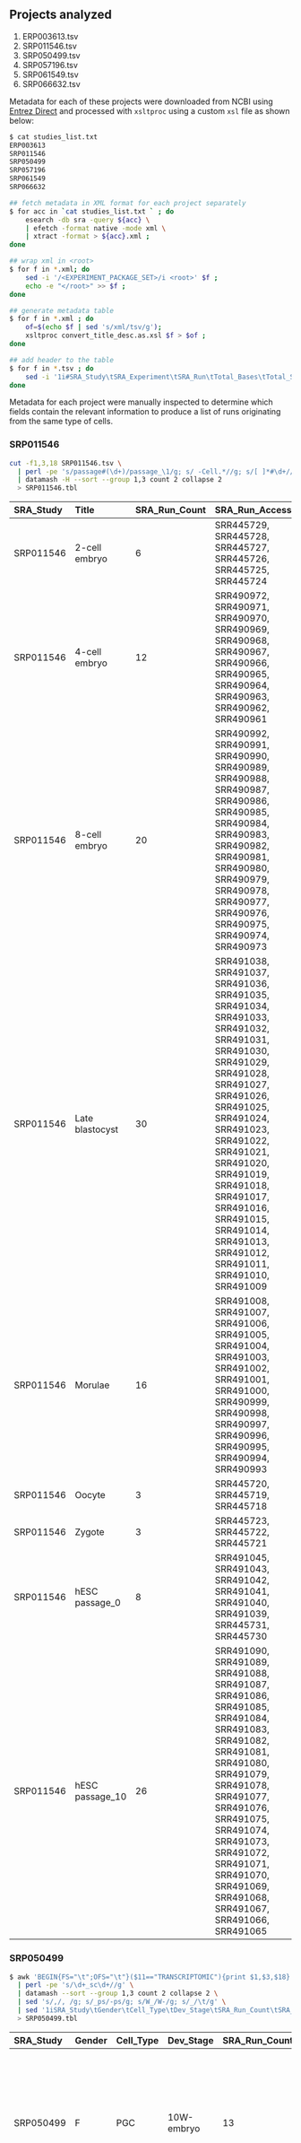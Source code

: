 ## Projects analyzed
1. ERP003613.tsv
2. SRP011546.tsv
3. SRP050499.tsv
4. SRP057196.tsv
5. SRP061549.tsv
6. SRP066632.tsv

Metadata for each of these projects were downloaded from NCBI using [Entrez Direct](http://bit.ly/entrez-direct) and processed with `xsltproc` using a custom `xsl` file as shown below:
```bash
$ cat studies_list.txt
ERP003613
SRP011546
SRP050499
SRP057196
SRP061549
SRP066632

## fetch metadata in XML format for each project separately
$ for acc in `cat studies_list.txt ` ; do
    esearch -db sra -query ${acc} \
    | efetch -format native -mode xml \
    | xtract -format > ${acc}.xml ;
done

## wrap xml in <root>
$ for f in *.xml; do
    sed -i '/<EXPERIMENT_PACKAGE_SET>/i <root>' $f ;
    echo -e "</root>" >> $f ;
done

## generate metadata table
$ for f in *.xml ; do
    of=$(echo $f | sed 's/xml/tsv/g');
    xsltproc convert_title_desc.as.xsl $f > $of ;
done

## add header to the table
$ for f in *.tsv ; do
    sed -i '1i#SRA_Study\tSRA_Experiment\tSRA_Run\tTotal_Bases\tTotal_Spots\tSRA_Sample\tBiosample_Acc\tdbGaP_Acc\tLibrary_Layout\tPlatform\tLibrary_Source\tSample_Attribs\tTissue_Source\tSource_CellLine\tDevelopmental_Stage\tAnonymized_Name\tCommon_Name\tTitle\tLibrary_Construction_Protocol\tStudy_Title\tStrain\tDevelopmental_Stage\tDisease_Status\tCell_Type\tGEO_Identifer\tSomething_else' $f ;
done
```
Metadata for each project were manually inspected to determine which fields contain the relevant information to produce a list of runs originating from the same type of cells.
### SRP011546
```bash
cut -f1,3,18 SRP011546.tsv \
  | perl -pe 's/passage#(\d+)/passage_\1/g; s/ -Cell.*//g; s/[ ]*#\d+//g' \
  | datamash -H --sort --group 1,3 count 2 collapse 2
  > SRP011546.tbl
```
SRA_Study|Title |SRA_Run_Count|SRA_Run_Accessions
:------------------|:--------------|:-------------|:---------------------------------------------------------------------------------------------------------------------------------------------------------------------------------------------------------------------------------------------------------------------------------------------------------------------------------------
SRP011546          |2-cell embryo  |6             |SRR445729, SRR445728, SRR445727, SRR445726, SRR445725, SRR445724
SRP011546          |4-cell embryo  |12            |SRR490972, SRR490971, SRR490970, SRR490969, SRR490968, SRR490967, SRR490966, SRR490965, SRR490964, SRR490963, SRR490962, SRR490961
SRP011546          |8-cell embryo  |20            |SRR490992, SRR490991, SRR490990, SRR490989, SRR490988, SRR490987, SRR490986, SRR490985, SRR490984, SRR490983, SRR490982, SRR490981, SRR490980, SRR490979, SRR490978, SRR490977, SRR490976, SRR490975, SRR490974, SRR490973
SRP011546          |Late blastocyst|30            |SRR491038, SRR491037, SRR491036, SRR491035, SRR491034, SRR491033, SRR491032, SRR491031, SRR491030, SRR491029, SRR491028, SRR491027, SRR491026, SRR491025, SRR491024, SRR491023, SRR491022, SRR491021, SRR491020, SRR491019, SRR491018, SRR491017, SRR491016, SRR491015, SRR491014, SRR491013, SRR491012, SRR491011, SRR491010, SRR491009
SRP011546          |Morulae        |16            |SRR491008, SRR491007, SRR491006, SRR491005, SRR491004, SRR491003, SRR491002, SRR491001, SRR491000, SRR490999, SRR490998, SRR490997, SRR490996, SRR490995, SRR490994, SRR490993
SRP011546          |Oocyte         |3             |SRR445720, SRR445719, SRR445718
SRP011546          |Zygote         |3             |SRR445723, SRR445722, SRR445721
SRP011546          |hESC passage_0 |8             |SRR491045, SRR491043, SRR491042, SRR491041, SRR491040, SRR491039, SRR445731, SRR445730
SRP011546          |hESC passage_10|26            |SRR491090, SRR491089, SRR491088, SRR491087, SRR491086, SRR491085, SRR491084, SRR491083, SRR491082, SRR491081, SRR491080, SRR491079, SRR491078, SRR491077, SRR491076, SRR491075, SRR491074, SRR491073, SRR491072, SRR491071, SRR491070, SRR491069, SRR491068, SRR491067, SRR491066, SRR491065

### SRP050499
```bash
$ awk 'BEGIN{FS="\t";OFS="\t"}($11=="TRANSCRIPTOMIC"){print $1,$3,$18}' SRP050499.tsv \
  | perl -pe 's/\d+_sc\d+//g' \
  | datamash --sort --group 1,3 count 2 collapse 2 \
  | sed 's/,/, /g; s/_ps/-ps/g; s/W_/W-/g; s/_/\t/g' \
  | sed '1iSRA_Study\tGender\tCell_Type\tDev_Stage\tSRA_Run_Count\tSRA_Run_Accs' \
  > SRP050499.tbl
```
SRA_Study|Gender|Cell_Type|Dev_Stage     |SRA_Run_Count|SRA_Run_Accs
:--------|:-----|:--------|:-------------|:------------|:---------------------------------------------------------------------------------------------------------------------------------------------------------------------------------------------------------------------------------------------------------------------------------------------------------------------------------------------------------------------------------------------------------------------------------------------------------------------------------------------------------------------------------------------------------------------------------------------------------------------------------------------------------------------------------------------------------
SRP050499|F     |PGC      |10W-embryo    |13           |SRR2013633, SRR2013632, SRR2013631, SRR2013630, SRR2013629, SRR2013628, SRR2013627, SRR2013626, SRR2013625, SRR2013624, SRR2013623, SRR2013622, SRR2013621
SRP050499|F     |PGC      |11W-embryo    |10           |SRR2013643, SRR2013642, SRR2013641, SRR2013640, SRR2013639, SRR2013638, SRR2013637, SRR2013636, SRR2013635, SRR2013634
SRP050499|F     |PGC      |17W-embryo    |31           |SRR2013674, SRR2013673, SRR2013672, SRR2013671, SRR2013670, SRR2013669, SRR2013668, SRR2013667, SRR2013666, SRR2013665, SRR2013664, SRR2013663, SRR2013662, SRR2013661, SRR2013660, SRR2013659, SRR2013658, SRR2013657, SRR2013656, SRR2013655, SRR2013654, SRR2013653, SRR2013652, SRR2013651, SRR2013650, SRR2013649, SRR2013648, SRR2013647, SRR2013646, SRR2013645, SRR2013644
SRP050499|F     |PGC      |4W-embryo     |12           |SRR2013602, SRR2013601, SRR2013600, SRR2013599, SRR2013598, SRR2013597, SRR2013596, SRR2013595, SRR2013594, SRR2013593, SRR2013592, SRR2013591
SRP050499|F     |PGC      |8W-embryo     |18           |SRR2013620, SRR2013619, SRR2013618, SRR2013617, SRR2013616, SRR2013615, SRR2013614, SRR2013613, SRR2013612, SRR2013611, SRR2013610, SRR2013609, SRR2013608, SRR2013607, SRR2013606, SRR2013605, SRR2013604, SRR2013603
SRP050499|F     |PGC      |8W-embryo1-ps1|1            |SRR2013761
SRP050499|F     |PGC      |8W-embryo1-ps2|1            |SRR2013762
SRP050499|F     |PGC      |8W-embryo1-ps3|1            |SRR2013763
SRP050499|F     |PGC      |8W-embryo1-ps4|1            |SRR2013764
SRP050499|F     |PGC      |8W-embryo1-ps5|1            |SRR2013765
SRP050499|F     |PGC      |8W-embryo1-ps6|1            |SRR2013766
SRP050499|F     |PGC      |8W-embryo1-ps7|1            |SRR2013767
SRP050499|F     |PGC      |8W-embryo1-ps8|1            |SRR2013768
SRP050499|F     |PGC      |8W-embryo1-ps9|1            |SRR2013769
SRP050499|F     |Soma     |10W-embryo    |3            |SRR2013741, SRR2013740, SRR2013739
SRP050499|F     |Soma     |11W-embryo    |10           |SRR2013751, SRR2013750, SRR2013749, SRR2013748, SRR2013747, SRR2013746, SRR2013745, SRR2013744, SRR2013743, SRR2013742
SRP050499|F     |Soma     |17W-embryo    |9            |SRR2013760, SRR2013759, SRR2013758, SRR2013757, SRR2013756, SRR2013755, SRR2013754, SRR2013753, SRR2013752
SRP050499|F     |Soma     |4W-embryo     |6            |SRR2013728, SRR2013727, SRR2013726, SRR2013725, SRR2013724, SRR2013723
SRP050499|F     |Soma     |8W-embryo     |10           |SRR2013738, SRR2013737, SRR2013736, SRR2013735, SRR2013734, SRR2013733, SRR2013732, SRR2013731, SRR2013730, SRR2013729
SRP050499|M     |PGC      |10W-embryo    |20           |SRR2013506, SRR2013505, SRR2013504, SRR2013503, SRR2013502, SRR2013501, SRR2013500, SRR2013499, SRR2013498, SRR2013497, SRR2013496, SRR2013495, SRR2013494, SRR2013493, SRR2013492, SRR2013491, SRR2013490, SRR2013489, SRR2013488, SRR2013487
SRP050499|M     |PGC      |11W-embryo    |27           |SRR2013533, SRR2013532, SRR2013531, SRR2013530, SRR2013529, SRR2013528, SRR2013527, SRR2013526, SRR2013525, SRR2013524, SRR2013523, SRR2013522, SRR2013521, SRR2013520, SRR2013519, SRR2013518, SRR2013517, SRR2013516, SRR2013515, SRR2013514, SRR2013513, SRR2013512, SRR2013511, SRR2013510, SRR2013509, SRR2013508, SRR2013507
SRP050499|M     |PGC      |19W-embryo    |57           |SRR2013590, SRR2013589, SRR2013588, SRR2013587, SRR2013586, SRR2013585, SRR2013584, SRR2013583, SRR2013582, SRR2013581, SRR2013580, SRR2013579, SRR2013578, SRR2013577, SRR2013576, SRR2013575, SRR2013574, SRR2013573, SRR2013572, SRR2013571, SRR2013570, SRR2013569, SRR2013568, SRR2013567, SRR2013566, SRR2013565, SRR2013564, SRR2013563, SRR2013562, SRR2013561, SRR2013560, SRR2013559, SRR2013558, SRR2013557, SRR2013556, SRR2013555, SRR2013554, SRR2013553, SRR2013552, SRR2013551, SRR2013550, SRR2013549, SRR2013548, SRR2013547, SRR2013546, SRR2013545, SRR2013544, SRR2013543, SRR2013542, SRR2013541, SRR2013540, SRR2013539, SRR2013538, SRR2013537, SRR2013536, SRR2013535, SRR2013534
SRP050499|M     |PGC      |4W-embryo     |6            |SRR2013447, SRR2013446, SRR2013445, SRR2013444, SRR2013443, SRR2013442
SRP050499|M     |PGC      |7W-embryo     |39           |SRR2013486, SRR2013485, SRR2013484, SRR2013483, SRR2013482, SRR2013481, SRR2013480, SRR2013479, SRR2013478, SRR2013477, SRR2013476, SRR2013475, SRR2013474, SRR2013473, SRR2013472, SRR2013471, SRR2013470, SRR2013469, SRR2013468, SRR2013467, SRR2013466, SRR2013465, SRR2013464, SRR2013463, SRR2013462, SRR2013461, SRR2013460, SRR2013459, SRR2013458, SRR2013457, SRR2013456, SRR2013455, SRR2013454, SRR2013453, SRR2013452, SRR2013451, SRR2013450, SRR2013449, SRR2013448
SRP050499|M     |Soma     |10W-embryo    |11           |SRR2013711, SRR2013710, SRR2013709, SRR2013708, SRR2013707, SRR2013706, SRR2013705, SRR2013704, SRR2013703, SRR2013702, SRR2013701
SRP050499|M     |Soma     |11W-embryo    |8            |SRR2013719, SRR2013718, SRR2013717, SRR2013716, SRR2013715, SRR2013714, SRR2013713, SRR2013712
SRP050499|M     |Soma     |19W-embryo    |3            |SRR2013722, SRR2013721, SRR2013720
SRP050499|M     |Soma     |7W-embryo     |26           |SRR2013700, SRR2013699, SRR2013698, SRR2013697, SRR2013696, SRR2013695, SRR2013694, SRR2013693, SRR2013692, SRR2013691, SRR2013690, SRR2013689, SRR2013688, SRR2013687, SRR2013686, SRR2013685, SRR2013684, SRR2013683, SRR2013682, SRR2013681, SRR2013680, SRR2013679, SRR2013678, SRR2013677, SRR2013676, SRR2013675

### SRP057196
```bash
$ grep -v '^#' SRP057196.tsv \
  | cut -f1,3,12 \
  | sed 's/||/|/g; s/|/\t/g' \
  | cut -f1,2,6,8,10 \
  | sed 's/prenatal //g; s/postnatal //g' \
  | datamash --sort --group 1,3,4,5 count 2 collapse 2 \
  | sed '1i#SRA_Study\tTissue\tCell_Type\tAge\tSRA_Run_Count\tSRA_Run_Accs' \
  > SRP057196.tbl
```
SRP057196|cortex     |OPC              |54 years|2  |SRR1974575,SRR1974565
:--------|:----------|:----------------|:-------|:--|:---------------------------------------------------------------------------------------------------------------------------------------------------------------------------------------------------------------------------------------------------------------------------------------------------------------------------------------------------------------------------------------------------------------------------------------------------------------------------------------------------------------------------------------------------------------------------------------------------------------------------------------------------------------------------------------------------------------------------------------------------------------------------------------------------------------------------------------------------------------------------------------------------------------------------------------------------------------------------------------------------------------------------------------------------------------------------------------------------------------------------------------------------------------------------------------------------------------------------------------------
SRP057196|cortex     |astrocytes       |21 years|3  |SRR1974846,SRR1974840,SRR1974814
SRP057196|cortex     |astrocytes       |37 years|7  |SRR1974653,SRR1974651,SRR1974647,SRR1974641,SRR1974637,SRR1974610,SRR1974604
SRP057196|cortex     |astrocytes       |47 years|11 |SRR1974874,SRR1974873,SRR1974871,SRR1974865,SRR1974863,SRR1974862,SRR1974859,SRR1974858,SRR1974857,SRR1974856,SRR1974664
SRP057196|cortex     |astrocytes       |50 years|38 |SRR1974754,SRR1974753,SRR1974751,SRR1974750,SRR1974745,SRR1974744,SRR1974743,SRR1974741,SRR1974740,SRR1974739,SRR1974738,SRR1974737,SRR1974736,SRR1974734,SRR1974733,SRR1974732,SRR1974731,SRR1974728,SRR1974727,SRR1974726,SRR1974725,SRR1974723,SRR1974722,SRR1974721,SRR1974720,SRR1974717,SRR1974715,SRR1974703,SRR1974701,SRR1974699,SRR1974698,SRR1974693,SRR1974692,SRR1974689,SRR1974688,SRR1974682,SRR1974679,SRR1974678
SRP057196|cortex     |astrocytes       |54 years|1  |SRR1974557
SRP057196|cortex     |astrocytes       |63 years|2  |SRR1974672,SRR1974670
SRP057196|cortex     |endothelial      |22 years|1  |SRR1974676
SRP057196|cortex     |endothelial      |37 years|1  |SRR1974644
SRP057196|cortex     |endothelial      |47 years|2  |SRR1974667,SRR1974665
SRP057196|cortex     |endothelial      |63 years|13 |SRR1974784,SRR1974781,SRR1974774,SRR1974772,SRR1974771,SRR1974770,SRR1974768,SRR1974766,SRR1974764,SRR1974761,SRR1974758,SRR1974757,SRR1974755
SRP057196|cortex     |fetal_quiescent  |16-18 W |109|SRR1975008,SRR1975007,SRR1975006,SRR1975005,SRR1975004,SRR1975003,SRR1975002,SRR1975001,SRR1975000,SRR1974999,SRR1974998,SRR1974996,SRR1974995,SRR1974994,SRR1974993,SRR1974992,SRR1974991,SRR1974990,SRR1974988,SRR1974987,SRR1974986,SRR1974985,SRR1974984,SRR1974983,SRR1974982,SRR1974981,SRR1974980,SRR1974979,SRR1974978,SRR1974977,SRR1974976,SRR1974975,SRR1974974,SRR1974973,SRR1974972,SRR1974971,SRR1974970,SRR1974969,SRR1974968,SRR1974967,SRR1974966,SRR1974965,SRR1974964,SRR1974963,SRR1974962,SRR1974961,SRR1974960,SRR1974959,SRR1974958,SRR1974957,SRR1974956,SRR1974955,SRR1974954,SRR1974953,SRR1974952,SRR1974951,SRR1974950,SRR1974949,SRR1974948,SRR1974947,SRR1974945,SRR1974944,SRR1974943,SRR1974942,SRR1974941,SRR1974940,SRR1974939,SRR1974938,SRR1974937,SRR1974936,SRR1974935,SRR1974934,SRR1974933,SRR1974932,SRR1974931,SRR1974930,SRR1974929,SRR1974928,SRR1974927,SRR1974926,SRR1974925,SRR1974924,SRR1974923,SRR1974922,SRR1974921,SRR1974920,SRR1974919,SRR1974918,SRR1974917,SRR1974916,SRR1974915,SRR1974913,SRR1974912,SRR1974911,SRR1974910,SRR1974909,SRR1974908,SRR1974907,SRR1974906,SRR1974905,SRR1974904,SRR1974903,SRR1974902,SRR1974901,SRR1974899,SRR1974898,SRR1974897,SRR1974895,SRR1974893
SRP057196|cortex     |fetal_quiescent  |22 years|1  |SRR1974675
SRP057196|cortex     |fetal_replicating|16-18 W |25 |SRR1974997,SRR1974989,SRR1974946,SRR1974914,SRR1974900,SRR1974896,SRR1974894,SRR1974892,SRR1974891,SRR1974890,SRR1974889,SRR1974888,SRR1974887,SRR1974886,SRR1974885,SRR1974884,SRR1974883,SRR1974882,SRR1974881,SRR1974880,SRR1974879,SRR1974878,SRR1974877,SRR1974876,SRR1974875
SRP057196|cortex     |hybrid           |21 years|7  |SRR1974855,SRR1974850,SRR1974837,SRR1974833,SRR1974826,SRR1974816,SRR1974804
SRP057196|cortex     |hybrid           |37 years|3  |SRR1974619,SRR1974608,SRR1974601
SRP057196|cortex     |hybrid           |50 years|19 |SRR1974749,SRR1974748,SRR1974747,SRR1974746,SRR1974742,SRR1974729,SRR1974719,SRR1974716,SRR1974708,SRR1974702,SRR1974700,SRR1974696,SRR1974695,SRR1974694,SRR1974691,SRR1974687,SRR1974685,SRR1974683,SRR1974680
SRP057196|cortex     |hybrid           |54 years|15 |SRR1974569,SRR1974568,SRR1974567,SRR1974560,SRR1974559,SRR1974558,SRR1974556,SRR1974555,SRR1974554,SRR1974552,SRR1974551,SRR1974550,SRR1974547,SRR1974546,SRR1974544
SRP057196|cortex     |microglia        |37 years|1  |SRR1974606
SRP057196|cortex     |microglia        |47 years|5  |SRR1974868,SRR1974861,SRR1974860,SRR1974668,SRR1974666
SRP057196|cortex     |microglia        |63 years|2  |SRR1974671,SRR1974669
SRP057196|cortex     |neurons          |21 years|35 |SRR1974854,SRR1974853,SRR1974849,SRR1974848,SRR1974847,SRR1974844,SRR1974843,SRR1974842,SRR1974841,SRR1974838,SRR1974835,SRR1974832,SRR1974830,SRR1974828,SRR1974825,SRR1974824,SRR1974823,SRR1974822,SRR1974821,SRR1974820,SRR1974819,SRR1974818,SRR1974817,SRR1974815,SRR1974813,SRR1974811,SRR1974810,SRR1974809,SRR1974808,SRR1974807,SRR1974806,SRR1974803,SRR1974801,SRR1974800,SRR1974799
SRP057196|cortex     |neurons          |22 years|2  |SRR1974677,SRR1974674
SRP057196|cortex     |neurons          |37 years|50 |SRR1974663,SRR1974662,SRR1974661,SRR1974660,SRR1974659,SRR1974658,SRR1974657,SRR1974656,SRR1974655,SRR1974654,SRR1974652,SRR1974650,SRR1974649,SRR1974648,SRR1974646,SRR1974645,SRR1974643,SRR1974642,SRR1974640,SRR1974639,SRR1974638,SRR1974636,SRR1974635,SRR1974634,SRR1974633,SRR1974632,SRR1974631,SRR1974630,SRR1974629,SRR1974628,SRR1974627,SRR1974626,SRR1974625,SRR1974624,SRR1974623,SRR1974622,SRR1974621,SRR1974620,SRR1974618,SRR1974617,SRR1974615,SRR1974614,SRR1974613,SRR1974612,SRR1974611,SRR1974609,SRR1974607,SRR1974605,SRR1974603,SRR1974602
SRP057196|cortex     |neurons          |47 years|6  |SRR1974872,SRR1974870,SRR1974869,SRR1974867,SRR1974866,SRR1974864
SRP057196|cortex     |neurons          |50 years|19 |SRR1974752,SRR1974735,SRR1974730,SRR1974724,SRR1974718,SRR1974714,SRR1974713,SRR1974712,SRR1974711,SRR1974710,SRR1974709,SRR1974707,SRR1974706,SRR1974705,SRR1974704,SRR1974697,SRR1974686,SRR1974684,SRR1974681
SRP057196|cortex     |neurons          |63 years|18 |SRR1974787,SRR1974786,SRR1974785,SRR1974783,SRR1974782,SRR1974780,SRR1974779,SRR1974778,SRR1974777,SRR1974776,SRR1974775,SRR1974773,SRR1974767,SRR1974763,SRR1974762,SRR1974759,SRR1974756,SRR1974673
SRP057196|cortex     |oligodendrocytes |21 years|12 |SRR1974852,SRR1974851,SRR1974845,SRR1974839,SRR1974836,SRR1974834,SRR1974831,SRR1974829,SRR1974827,SRR1974812,SRR1974805,SRR1974802
SRP057196|cortex     |oligodendrocytes |37 years|1  |SRR1974616
SRP057196|cortex     |oligodendrocytes |50 years|1  |SRR1974690
SRP057196|cortex     |oligodendrocytes |54 years|15 |SRR1974574,SRR1974573,SRR1974572,SRR1974571,SRR1974570,SRR1974566,SRR1974564,SRR1974563,SRR1974562,SRR1974561,SRR1974553,SRR1974549,SRR1974548,SRR1974545,SRR1974543
SRP057196|cortex     |oligodendrocytes |63 years|3  |SRR1974769,SRR1974765,SRR1974760
SRP057196|hippocampus|OPC              |54 years|16 |SRR1974600,SRR1974596,SRR1974594,SRR1974593,SRR1974592,SRR1974589,SRR1974588,SRR1974587,SRR1974586,SRR1974585,SRR1974583,SRR1974581,SRR1974580,SRR1974579,SRR1974578,SRR1974576
SRP057196|hippocampus|endothelial      |63 years|3  |SRR1974798,SRR1974794,SRR1974789
SRP057196|hippocampus|hybrid           |54 years|2  |SRR1974584,SRR1974577
SRP057196|hippocampus|microglia        |54 years|7  |SRR1974599,SRR1974598,SRR1974597,SRR1974595,SRR1974591,SRR1974590,SRR1974582
SRP057196|hippocampus|microglia        |63 years|1  |SRR1974788
SRP057196|hippocampus|neurons          |63 years|1  |SRR1974793
SRP057196|hippocampus|oligodendrocytes |63 years|6  |SRR1974797,SRR1974796,SRR1974795,SRR1974792,SRR1974791,SRR1974790

### SRP061549
```bash
$ grep -v '^#' SRP061549.tsv \
  | cut -f1,3,12 \
  | grep -v 'replicate' \
  | sed 's/||/|/g; s/|/\t/g' \
  | cut -f1,2,6,8 \
  | datamash --sort --group 1,3,4 count 2 collapse 2 \
  | sed 's/,/, /g' \
  > SRP061549.tbl
```

SRP061549|Cerebral Cortex|GW19.5|26 |SRR2126193, SRR2126192, SRR2126191, SRR2126190, SRR2126189, SRR2126188, SRR2126187, SRR2126186, SRR2126185, SRR2126184, SRR2126183, SRR2126182, SRR2126181, SRR2126180, SRR2126179, SRR2126178, SRR2126177, SRR2126176, SRR2126175, SRR2126174, SRR2126173, SRR2126172, SRR2126171, SRR2126170, SRR2126169, SRR2126168
:--------|:--------------|:-----|:--|:---------------------------------------------------------------------------------------------------------------------------------------------------------------------------------------------------------------------------------------------------------------------------------------------------------------------------------------------------------------------------------------------------------------------------------------------------------------------------------------------------------------------------------------------------------------------------------------------------------------------------------------------------------------------------------------------------------------------------------------------------------------------------------------------------------------------------------------------------------------------------------------------------------------------------------------------------------------------------------------------------------------------------------------------------------------------------------------------------------------------------------------------------------------------------------------------------------------------------------------------------------------------------------------------------------------------------------------------------------------------------------------------------------------------------------------------------------------------------------------------------------------------------------
SRP061549|Cerebral Cortex|GW20.5|123|SRR2126167, SRR2126166, SRR2126165, SRR2126164, SRR2126163, SRR2126162, SRR2126161, SRR2126160, SRR2126159, SRR2126158, SRR2126157, SRR2126156, SRR2126155, SRR2126154, SRR2126153, SRR2126152, SRR2126151, SRR2126150, SRR2126149, SRR2126148, SRR2126147, SRR2126146, SRR2126145, SRR2126144, SRR2126143, SRR2126142, SRR2126141, SRR2126140, SRR2126139, SRR2126138, SRR2126137, SRR2126136, SRR2126135, SRR2126134, SRR2126133, SRR2126132, SRR2126131, SRR2126130, SRR2126129, SRR2126128, SRR2126127, SRR2126126, SRR2126125, SRR2126124, SRR2126123, SRR2126122, SRR2126121, SRR2126120, SRR2126119, SRR2126118, SRR2126117, SRR2126116, SRR2126115, SRR2126114, SRR2126113, SRR2126112, SRR2126111, SRR2126110, SRR2126109, SRR2126108, SRR2126107, SRR2126106, SRR2126105, SRR2126104, SRR2126103, SRR2126102, SRR2126101, SRR2126100, SRR2126099, SRR2126098, SRR2126097, SRR2126096, SRR2126095, SRR2126094, SRR2126093, SRR2126092, SRR2126091, SRR2126090, SRR2126089, SRR2126088, SRR2126087, SRR2126086, SRR2126085, SRR2126084, SRR2126083, SRR2126082, SRR2126081, SRR2126080, SRR2126079, SRR2126078, SRR2126077, SRR2126076, SRR2126075, SRR2126074, SRR2126073, SRR2126072, SRR2126071, SRR2126070, SRR2126069, SRR2126068, SRR2126067, SRR2126066, SRR2126065, SRR2126064, SRR2126063, SRR2126062, SRR2126061, SRR2126060, SRR2126059, SRR2126058, SRR2126057, SRR2126056, SRR2126055, SRR2126054, SRR2126053, SRR2126052, SRR2126051, SRR2126050, SRR2126049, SRR2126048, SRR2126047, SRR2126046, SRR2126045
SRP061549|Cerebral Cortex|GW23.5|77 |SRR2126270, SRR2126269, SRR2126268, SRR2126267, SRR2126266, SRR2126265, SRR2126264, SRR2126263, SRR2126262, SRR2126261, SRR2126260, SRR2126259, SRR2126258, SRR2126257, SRR2126256, SRR2126255, SRR2126254, SRR2126253, SRR2126252, SRR2126251, SRR2126250, SRR2126249, SRR2126248, SRR2126247, SRR2126246, SRR2126245, SRR2126244, SRR2126243, SRR2126242, SRR2126241, SRR2126240, SRR2126239, SRR2126238, SRR2126237, SRR2126236, SRR2126235, SRR2126234, SRR2126233, SRR2126232, SRR2126231, SRR2126230, SRR2126229, SRR2126228, SRR2126227, SRR2126226, SRR2126225, SRR2126224, SRR2126223, SRR2126222, SRR2126221, SRR2126220, SRR2126219, SRR2126218, SRR2126217, SRR2126216, SRR2126215, SRR2126214, SRR2126213, SRR2126212, SRR2126211, SRR2126210, SRR2126209, SRR2126208, SRR2126207, SRR2126206, SRR2126205, SRR2126204, SRR2126203, SRR2126202, SRR2126201, SRR2126200, SRR2126199, SRR2126198, SRR2126197, SRR2126196, SRR2126195, SRR2126194

### SRP066632
```bash
$ grep -v '^#' SRP066632.tsv \
  | cut -f1,3,12 \
  | sed 's/||/|/g; s/|/\t/g' \
  | cut -f1,2,6,8,10,12,14,16 \
  | datamash --sort --group 1,3,4,5,6,7,8 count 2 collapse 2 \
  | sed '1iSRA_Study\tDonor\tptprc\terbb2\ter\tpr\ther2\tSRA_Run_Count\tSRA_Run_Accs' \
  > SRP066632.tbl
```
SRP066632|BRx-111|low |low |negative|negative|negative|8  |SRR3632476,SRR3632477,SRR3632474,SRR3632475,SRR3632472,SRR3632473,SRR3632470,SRR3632471
:--------|:------|:---|:---|:-------|:-------|:-------|:--|:----------------------------------------------------------------------------------------------------------------------------------------------------------------------------------------------------------------------------------------------------------------------
SRP066632|BRx-129|high|low |negative|negative|negative|2  |SRR3632480,SRR3632481
SRP066632|BRx-129|low |low |negative|negative|negative|2  |SRR3632478,SRR3632479
SRP066632|BRx-131|low |low |negative|negative|negative|2  |SRR3632482,SRR3632483
SRP066632|BRx-132|low |high|negative|negative|negative|2  |SRR3632484,SRR3632485
SRP066632|BRx-136|low |high|negative|negative|negative|2  |SRR3632488,SRR3632489
SRP066632|BRx-136|low |low |negative|negative|negative|2  |SRR3632486,SRR3632487
SRP066632|BRx-139|low |low |negative|negative|negative|2  |SRR3632490,SRR3632491
SRP066632|BRx-146|high|high|negative|negative|negative|2  |SRR3632494,SRR3632495
SRP066632|BRx-146|high|low |negative|negative|negative|2  |SRR3632492,SRR3632493
SRP066632|BRx-16 |high|low |negative|negative|negative|6  |SRR3632506,SRR3632507,SRR3632500,SRR3632501,SRR3632498,SRR3632499
SRP066632|BRx-16 |low |low |negative|negative|negative|8  |SRR3632508,SRR3632509,SRR3632504,SRR3632505,SRR3632502,SRR3632503,SRR3632496,SRR3632497
SRP066632|BRx-170|low |low |negative|negative|negative|4  |SRR3632512,SRR3632513,SRR3632510,SRR3632511
SRP066632|BRx-172|high|low |negative|negative|negative|6  |SRR3632528,SRR3632529,SRR3632518,SRR3632519,SRR3632516,SRR3632517
SRP066632|BRx-172|low |low |negative|negative|negative|24 |SRR3632542,SRR3632543,SRR3632540,SRR3632541,SRR3632538,SRR3632539,SRR3632536,SRR3632537,SRR3632534,SRR3632535,SRR3632532,SRR3632533,SRR3632530,SRR3632531,SRR3632526,SRR3632527,SRR3632524,SRR3632525,SRR3632522,SRR3632523,SRR3632520,SRR3632521,SRR3632514,SRR3632515
SRP066632|BRx-180|high|low |negative|negative|negative|2  |SRR3632544,SRR3632545
SRP066632|BRx-180|low |low |negative|negative|negative|2  |SRR3632546,SRR3632547
SRP066632|BRx-183|low |high|negative|negative|negative|14 |SRR3632560,SRR3632561,SRR3632558,SRR3632559,SRR3632557,SRR3632556,SRR3632554,SRR3632555,SRR3632553,SRR3632552,SRR3632550,SRR3632551,SRR3632548,SRR3632549
SRP066632|BRx-213|low |high|negative|negative|negative|2  |SRR3632564,SRR3632565
SRP066632|BRx-213|low |low |negative|negative|negative|2  |SRR3632562,SRR3632563
SRP066632|BRx-245|low |low |negative|negative|negative|2  |SRR3632566,SRR3632567
SRP066632|BRx-42 |high|low |positive|positive|negative|2  |SRR2959923,SRR2959924
SRP066632|BRx-42 |low |high|positive|positive|negative|10 |SRR2959911,SRR2959912,SRR2959909,SRR2959910,SRR2959907,SRR2959908,SRR2959905,SRR2959906,SRR2959903,SRR2959904
SRP066632|BRx-42 |low |low |positive|positive|negative|6  |SRR2959925,SRR2959926,SRR2959901,SRR2959902,SRR2959899,SRR2959900
SRP066632|BRx-82 |high|low |positive|positive|negative|4  |SRR2959921,SRR2959922,SRR2959913,SRR2959914
SRP066632|BRx-82 |low |high|positive|positive|negative|18 |SRR2959947,SRR2959948,SRR2959945,SRR2959946,SRR2959941,SRR2959942,SRR2959939,SRR2959940,SRR2959935,SRR2959936,SRR2959933,SRR2959934,SRR2959931,SRR2959932,SRR2959929,SRR2959930,SRR2959915,SRR2959916
SRP066632|BRx-82 |low |low |positive|positive|negative|10 |SRR2959943,SRR2959944,SRR2959937,SRR2959938,SRR2959927,SRR2959928,SRR2959919,SRR2959920,SRR2959917,SRR2959918
